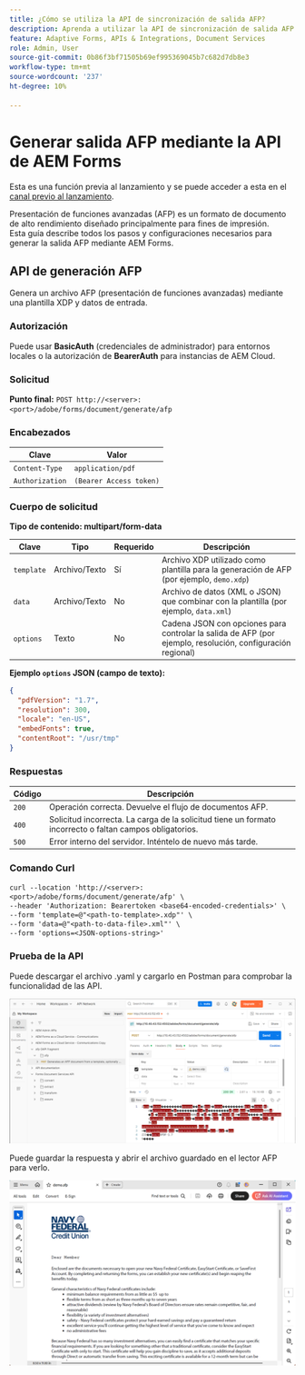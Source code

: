 ```yaml
---
title: ¿Cómo se utiliza la API de sincronización de salida AFP?
description: Aprenda a utilizar la API de sincronización de salida AFP para recuperar y sincronizar representaciones de salida.
feature: Adaptive Forms, APIs & Integrations, Document Services
role: Admin, User
source-git-commit: 0b86f3bf71505b69ef995369045b7c682d7db8e3
workflow-type: tm+mt
source-wordcount: '237'
ht-degree: 10%

---
```


# Generar salida AFP mediante la API de AEM Forms

<span class="preview"> Esta es una función previa al lanzamiento y se puede acceder a esta en el [canal previo al lanzamiento](https://experienceleague.adobe.com/docs/experience-manager-cloud-service/content/release-notes/prerelease.html?lang=es#new-features). </span>

Presentación de funciones avanzadas (AFP) es un formato de documento de alto rendimiento diseñado principalmente para fines de impresión.\
Esta guía describe todos los pasos y configuraciones necesarios para generar la salida AFP mediante AEM Forms.

<!--
## Prerequisites

To support AFP output generation, the following OSGi bundles must be present and in an **active** state:

* **AFP Core Bundle** – Available in the AFP repository
* **Forms Output Core** – Found in the Forms Output comments package
* **Bedrock Connector** – Provided by the Forms Output API
* **Cloud Ready Implementation** – Available through the Forms installer

>[!NOTE]
>
> * If any bundle is inactive, resolve dependency issues or reinstall manually.
> * To enable AFP generation, the `FT_FORMS-17887` toggle configurations must be set in AEM configuration manager.-->

## API de generación AFP

Genera un archivo AFP (presentación de funciones avanzadas) mediante una plantilla XDP y datos de entrada.

### Autorización

Puede usar **BasicAuth** (credenciales de administrador) para entornos locales o la autorización de **BearerAuth** para instancias de AEM Cloud.

### Solicitud

**Punto final:**
`POST http://<server>:<port>/adobe/forms/document/generate/afp`

### Encabezados

| Clave | Valor |
| --------------- | ------------------------------------------------------ |
| `Content-Type` | `application/pdf` |
| `Authorization` | `(Bearer Access token)` |

### Cuerpo de solicitud

**Tipo de contenido: multipart/form-data**

| Clave | Tipo | Requerido | Descripción |
| ---------- | ---- | -------- | ------------------------------------------------------------------------- |
| `template` | Archivo/Texto | Sí | Archivo XDP utilizado como plantilla para la generación de AFP (por ejemplo, `demo.xdp`) |
| `data` | Archivo/Texto | No | Archivo de datos (XML o JSON) que combinar con la plantilla (por ejemplo, `data.xml`) |
| `options` | Texto | No | Cadena JSON con opciones para controlar la salida de AFP (por ejemplo, resolución, configuración regional) |

**Ejemplo `options` JSON (campo de texto):**

```json
{
  "pdfVersion": "1.7",
  "resolution": 300,
  "locale": "en-US",
  "embedFonts": true,
  "contentRoot": "/usr/tmp"
}
```

### Respuestas

| Código | Descripción |
| ----- | ------------------------------------------------------------------------- |
| `200` | Operación correcta. Devuelve el flujo de documentos AFP. |
| `400` | Solicitud incorrecta. La carga de la solicitud tiene un formato incorrecto o faltan campos obligatorios. |
| `500` | Error interno del servidor. Inténtelo de nuevo más tarde. |

### Comando Curl

```
curl --location 'http://<server>:<port>/adobe/forms/document/generate/afp' \
--header 'Authorization: Bearertoken <base64-encoded-credentials>' \
--form 'template=@"<path-to-template>.xdp"' \
--form 'data=@"<path-to-data-file>.xml"' \
--form 'options=<JSON-options-string>'
```

### Prueba de la API

Puede descargar el archivo .yaml y cargarlo en Postman para comprobar la funcionalidad de las API.

![Imagen de Postman AFP](/help/forms/assets/afp-postman.png)

Puede guardar la respuesta y abrir el archivo guardado en el lector AFP para verlo.

![lector de PDF](/help/forms/assets/afp-pdf.png)
